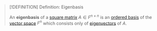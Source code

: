 >[!DEFINITION] Definition: Eigenbasis
>
>An **eigenbasis** of a [square matrix](../Square%20Matrix.md) $A \in F^{n \times n}$ is an [ordered basis](../../../Bases/Ordered%20Basis.md) of the [vector space](../../Vector%20Space%20of%20Matrices.md) $F^n$ which consists only of [eigenvectors](Eigenvector.md) of $A$. 
>